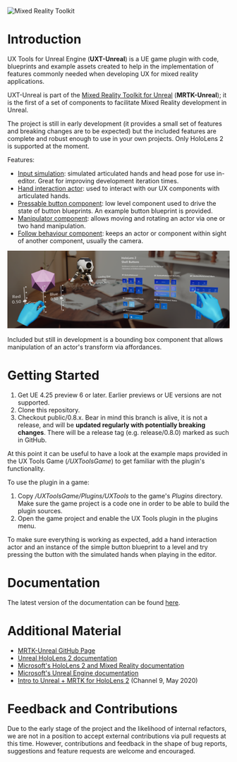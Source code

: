 ![Mixed Reality Toolkit](Docs/Images/MRTK_Unreal_UXT_Banner_Rounded.png)

# Introduction

UX Tools for Unreal Engine (**UXT-Unreal**) is a UE game plugin with code, blueprints and example assets created to help in the implementation of features commonly needed when developing UX for mixed reality applications. 

UXT-Unreal is part of the [Mixed Reality Toolkit for Unreal](https://github.com/microsoft/MixedRealityToolkit-Unreal) (**MRTK-Unreal**); it is the first of a set of components to facilitate Mixed Reality development in Unreal. 

The project is still in early development (it provides a small set of features and breaking changes are to be expected) but the included features are complete and robust enough to use in your own projects. Only HoloLens 2 is supported at the moment.

Features:
- [Input simulation](Docs/InputSimulation.md): simulated articulated hands and head pose for use in-editor. Great for improving development iteration times.
- [Hand interaction actor](Docs/HandInteraction.md): used to interact with our UX components with articulated hands.
- [Pressable button component](Docs/PressableButton.md): low level component used to drive the state of button blueprints. An example button blueprint is provided.
- [Manipulator component](Docs/Manipulator.md): allows moving and rotating an actor via one or two hand manipulation.
- [Follow behaviour component](Docs/FollowComponent.md): keeps an actor or component within sight of another component, usually the camera.

![Features](Docs/Images/Features.png)

Included but still in development is a bounding box component that allows manipulation of an actor's transform via affordances.

# Getting Started

1. Get UE 4.25 preview 6 or later. Earlier previews or UE versions are not supported.
1. Clone this repository.
1. Checkout public/0.8.x. Bear in mind this branch is alive, it is not a release, and will be **updated regularly with potentially breaking changes**. There will be a release tag (e.g. release/0.8.0) marked as such in GitHub.

At this point it can be useful to have a look at the example maps provided in the UX Tools Game (_/UXToolsGame_) to get familiar with the plugin's functionality.

To use the plugin in a game:
1. Copy _/UXToolsGame/Plugins/UXTools_ to the game's _Plugins_ directory. Make sure the game project is a code one in order to be able to build the plugin sources.
2. Open the game project and enable the UX Tools plugin in the plugins menu.

To make sure everything is working as expected, add a hand interaction actor and an instance of the simple button blueprint to a level and try pressing the button with the simulated hands when playing in the editor.

# Documentation

The latest version of the documentation can be found [here](https://microsoft.github.io/MixedReality-UXTools-Unreal).

# Additional Material

- [MRTK-Unreal GitHub Page](https://github.com/microsoft/MixedRealityToolkit-Unreal)
- [Unreal HoloLens 2 documentation](https://docs.unrealengine.com/en-US/Platforms/AR/HoloLens2/index.html)
- [Microsoft's HoloLens 2 and Mixed Reality documentation](https://docs.microsoft.com/Windows/mixed-reality)
- [Microsoft's Unreal Engine documentation](https://docs.microsoft.com/en-us/Windows/mixed-reality/unreal-development-overview)
- [Intro to Unreal + MRTK for HoloLens 2](https://channel9.msdn.com/Shows/Docs-Mixed-Reality/Intro-to-Unreal--MRTK-for-HoloLens-2) (Channel 9, May 2020)


# Feedback and Contributions

Due to the early stage of the project and the likelihood of internal refactors, we are not in a position to accept external contributions via pull requests at this time. However, contributions and feedback in the shape of bug reports, suggestions and feature requests are welcome and encouraged.
